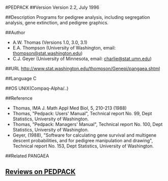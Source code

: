 #PEDPACK
##Version
Version 2.2, July 1996

##Description
Programs for pedigree analysis, including segregation analysis, gene extinction, and pedigree graphics.

##Author
* A.W. Thomas (Versions 1.0, 3.0, 3.1)
* E.A. Thompson (University of Washington, email: thompson@stat.washington.edu)
* C.J. Geyer (University of Minnesota, email: charlie@stat.umn.edu)

##URL
http://www.stat.washington.edu/thompson/Genepi/pangaea.shtml

##Language
C

##OS
UNIX(Compaq-Alpha/..)

##Reference
* Thomas, IMA J. Math Appl Med Biol, 5, 210-213 (1988)
* Thomas, "Pedpack: Users' Manual", Technical report No. 99, Dept Statistics, University of Washington.
* Thomas, "Pedpack: Managers' Manual", Technical report No. 100, Dept Statistics, University of Washington.
* Geyer, (1988), "Software for calculating gene survival and multigene descent probabilities, and for pedigree manipulation and drawing", Technical report No. 153, Dept Statistics, University of Washington.

##Related
PANGAEA


## [Reviews on PEDPACK](https://github.com/gaow/genetic-analysis-software/issues/388)